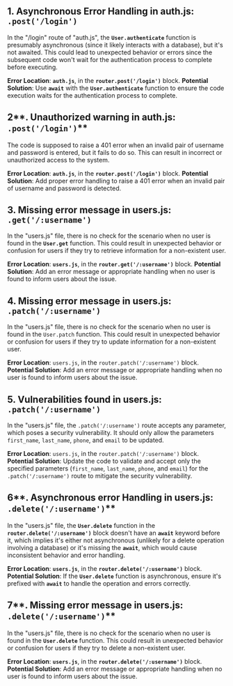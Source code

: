 ## **1. Asynchronous Error Handling in auth.js: `.post('/login')`**

In the "/login" route of "auth.js", the **`User.authenticate`** function is presumably asynchronous (since it likely interacts with a database), but it's not awaited. This could lead to unexpected behavior or errors since the subsequent code won't wait for the authentication process to complete before executing.

**Error Location**: **`auth.js`**, in the **`router.post('/login')`** block.
**Potential Solution**: Use **`await`** with the **`User.authenticate`** function to ensure the code execution waits for the authentication process to complete.

## 2**. Unauthorized warning in auth.js: `.post('/login')`**

The code is supposed to raise a 401 error when an invalid pair of username and password is entered, but it fails to do so. This can result in incorrect or unauthorized access to the system.

**Error Location**: **`auth.js`**, in the **`router.post('/login')`** block.
**Potential Solution**: Add proper error handling to raise a 401 error when an invalid pair of username and password is detected.

## 3. Missing error message in users.js: **`.get('/:username')`**

In the "users.js" file, there is no check for the scenario when no user is found in the **`User.get`** function. This could result in unexpected behavior or confusion for users if they try to retrieve information for a non-existent user.

**Error Location**: **`users.js`**, in the **`router.get('/:username')`** block.
**Potential Solution**: Add an error message or appropriate handling when no user is found to inform users about the issue.

## 4. Missing error message in users.js: `.patch('/:username')`

In the "users.js" file, there is no check for the scenario when no user is found in the `User.patch` function. This could result in unexpected behavior or confusion for users if they try to update information for a non-existent user.

**Error Location**: `users.js`, in the `router.patch('/:username')` block.
**Potential Solution**: Add an error message or appropriate handling when no user is found to inform users about the issue.

## 5. Vulnerabilities found in users.js: `.patch('/:username')`

In the "users.js" file, the `.patch('/:username')` route accepts any parameter, which poses a security vulnerability. It should only allow the parameters `first_name`, `last_name`, `phone`, and `email` to be updated.

**Error Location**: `users.js`, in the `router.patch('/:username')` block.
**Potential Solution**: Update the code to validate and accept only the specified parameters (`first_name`, `last_name`, `phone`, and `email`) for the `.patch('/:username')` route to mitigate the security vulnerability.

## 6**. Asynchronous error Handling in users.js: `.delete('/:username')`**

In the "users.js" file, the **`User.delete`** function in the **`router.delete('/:username')`** block doesn't have an **`await`** keyword before it, which implies it's either not asynchronous (unlikely for a delete operation involving a database) or it's missing the **`await`**, which would cause inconsistent behavior and error handling.

**Error Location**: **`users.js`**, in the **`router.delete('/:username')`** block.
**Potential Solution**: If the **`User.delete`** function is asynchronous, ensure it's prefixed with **`await`** to handle the operation and errors correctly.

## 7**. Missing error message in users.js: `.delete('/:username')`**

In the "users.js" file, there is no check for the scenario when no user is found in the **`User.delete`** function. This could result in unexpected behavior or confusion for users if they try to delete a non-existent user.

**Error Location**: **`users.js`**, in the **`router.delete('/:username')`** block.
**Potential Solution**: Add an error message or appropriate handling when no user is found to inform users about the issue.